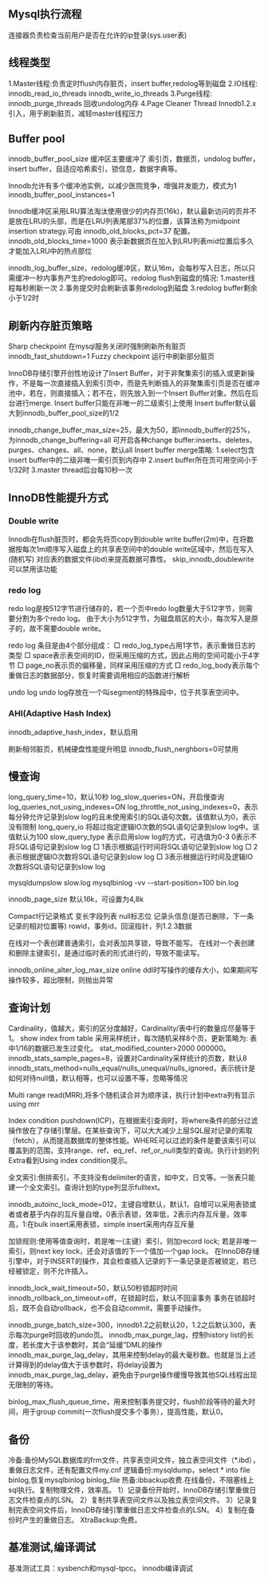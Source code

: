 ﻿
## Mysql执行流程
连接器负责检查当前用户是否在允许的ip登录(sys.user表)

## 线程类型
1.Master线程:负责定时flush内存脏页，insert buffer,redolog等到磁盘
2.IO线程:
innodb_read_io_threads
innodb_write_io_threads
3.Purge线程:
innodb_purge_threads 回收undolog内存
4.Page Cleaner Thread
Innodb1.2.x引入，用于刷新脏页，减轻master线程压力

## Buffer pool
innodb_buffer_pool_size
缓冲区主要缓冲了 索引页，数据页，undolog buffer，insert buffer，自适应哈希索引，锁信息，数据字典等。

Innodb允许有多个缓冲池实例，以减少医院竞争，增强并发能力，模式为1
innodb_buffer_pool_instances=1

Innodb缓冲区采用LRU算法淘汰使用很少的内存页(16k)，默认最新访问的页并不是放在LRU的头部，而是在LRU列表尾部37%的位置，该算法称为midpoint insertion strategy.可由 innodb_old_blocks_pct=37  配置。
innodb_old_blocks_time=1000 表示新数据页在加入到LRU列表mid位置后多久才能加入LRU中的热点部位

innodb_log_buffer_size，redolog缓冲区，默认16m，会每秒写入日志，所以只需缓冲一秒内事务产生的redolog即可。redolog flush到磁盘的情况:
1.master线程每秒刷新一次
2.事务提交时会刷新该事务redolog到磁盘
3.redolog buffer剩余小于1/2时

## 刷新内存脏页策略
Sharp checkpoint 在mysql服务关闭时强制刷新所有脏页 innodb_fast_shutdown=1
Fuzzy checkpoint 运行中刷新部分脏页

InnoDB存储引擎开创性地设计了Insert Buffer，对于非聚集索引的插入或更新操作，不是每一次直接插入到索引页中，而是先判断插入的非聚集索引页是否在缓冲池中，若在，则直接插入；若不在，则先放入到一个Insert Buffer对象。然后在后台进行merge.
Insert buffer只能在非唯一的二级索引上使用
Insert buffer默认最大到innodb_buffer_pool_size的1/2

innodb_change_buffer_max_size=25，最大为50，即innodb_buffer的25%，为innodb_change_buffering=all  可开启各种change buffer:inserts、deletes、purges、changes、all、none，默认all
Insert buffer merge策略:
1.select包含insert buffer中的二级非唯一索引页到内存中
2.insert buffer所在页可用空间小于1/32时
3.master thread后台每10秒一次

## InnoDB性能提升方式
### Double write
Innodb在flush脏页时，都会先将页copy到double write buffer(2m)中，在将数据按每次1m顺序写入磁盘上的共享表空间中的double write区域中，然后在写入(随机写)
对应表的数据文件(ibd)来提高数据可靠性。
skip_innodb_doublewrite 可以禁用该功能

### redo log
redo log是按512字节进行储存的，若一个页中redo log数量大于512字节，则需要分割为多个redo log。
由于大小为512字节，为磁盘扇区的大小，每次写入是原子的，故不需要double write。

redo log 条目是由4个部分组成：
□ redo_log_type占用1字节，表示重做日志的类型
□ space表示表空间的ID，但采用压缩的方式，因此占用的空间可能小于4字节
□ page_no表示页的偏移量，同样采用压缩的方式
□ redo_log_body表示每个重做日志的数据部分，恢复时需要调用相应的函数进行解析

undo log
undo log存放在一个叫segment的特殊段中，位于共享表空间中。

### AHI(Adaptive Hash Index)
innodb_adaptive_hash_index，默认启用

刷新相邻脏页，机械硬盘性能提升明显
innodb_flush_nerghbors=0可禁用

## 慢查询
long_query_time=10，默认10秒
log_slow_queries=ON，开启慢查询
log_queries_not_using_indexes=ON
log_throttle_not_using_indexes=0，表示每分钟允许记录到slow log的且未使用索引的SQL语句次数。该值默认为0，表示没有限制
long_query_io 将超过指定逻辑IO次数的SQL语句记录到slow log中。该值默认为100
slow_query_type 表示启用slow log的方式，可选值为0-3
0表示不将SQL语句记录到slow log
□ 1表示根据运行时间将SQL语句记录到slow log
□ 2表示根据逻辑IO次数将SQL语句记录到slow log
□ 3表示根据运行时间及逻辑IO次数将SQL语句记录到slow log

mysqldumpslow slow.log
mysqlbinlog -vv --start-position=100 bin.log

innodb_page_size 默认16k，可设置为4,8k

Compact行记录格式
变长字段列表 null标志位 记录头信息(是否已删除，下一条记录的相对位置等)  rowid，事务id，回滚指针，列1.2.3数据

在线对一个表创建普通索引，会对表加共享锁，导致不能写。
在线对一个表创建和删除主键索引，是通过临时表的形式进行的，导致不能读写。

innodb_online_alter_log_max_size  online ddl时写操作的缓存大小，如果期间写操作较多，超出限制，则抛出异常

## 查询计划
Cardinality，值越大，索引的区分度越好，Cardinality/表中行的数量应尽量等于1。
show index from table
采用采样统计，每次随机采样8个页，更新策略为:
表中1/16的数据已发生过变化。
stat_modified_counter>2000 000000。innodb_stats_sample_pages=8，设置对Cardinality采样统计的页数，默认8
innodb_stats_method=nulls_equal/nulls_unequal/nulls_ignored，表示统计是如何对待null值，默认相等，也可以设置不等，忽略等情况

Multi range read(MRR),将多个随机读合并为顺序读，执行计划中extra列有显示using mrr

Index condition pushdown(ICP)，在根据索引查询时，将where条件的部分过滤操作放在了存储引擎层。在某些查询下，可以大大减少上层SQL层对记录的索取（fetch），从而提高数据库的整体性能。WHERE可以过滤的条件是要该索引可以覆盖到的范围，支持range、ref、eq_ref、ref_or_null类型的查询。执行计划的列Extra看到Using index condition提示。

全文索引:倒排索引，不支持没有delimiter的语言，如中文，日文等。一张表只能建一个全文索引。查询计划的type列显示fulltext。

innodb_autoinc_lock_mode=012，主键自增默认，默认1，自增可以采用表锁或者或者基于内存的互斥量自增。0表示表锁，效率低，2表示内存互斥量，效率高，1:在bulk insert采用表锁，simple insert采用内存互斥量

加锁规则:使用等值查询时，若是唯一(主键）索引，则加record lock; 若是非唯一索引，则next key lock，还会对该值的下一个值加一个gap lock。
在InnoDB存储引擎中，对于INSERT的操作，其会检查插入记录的下一条记录是否被锁定，若已经被锁定，则不允许插入。

innodb_lock_wait_timeout=50，默认50秒锁超时时间
innodb_rollback_on_timeout=off，在锁超时后，默认不回滚事务
事务在锁超时后，既不会自动rollback，也不会自动commit，需要手动操作。

innodb_purge_batch_size=300，innodb1.2之前默认20，1.2之后默认300，表示每次purge时回收的undo页。
innodb_max_purge_lag，控制history list的长度，若长度大于该参数时，其会“延缓”DML的操作
innodb_max_purge_lag_delay，其用来控制delay的最大毫秒数。也就是当上述计算得到的delay值大于该参数时，将delay设置为innodb_max_purge_lag_delay，避免由于purge操作缓慢导致其他SQL线程出现无限制的等待。

binlog_max_flush_queue_time，用来控制事务提交时，flush阶段等待的最大时间，用于group commit(一次flush提交多个事务），提高性能，默认0。

## 备份
冷备:备份MySQL数据库的frm文件，共享表空间文件，独立表空间文件（*.ibd），重做日志文件，还有配置文件my.cnf
逻辑备份:mysqldump，select * into file
binlog,恢复mysqlbinlog binlog_file
热备:ibbackup收费.在线备份，不阻塞线上sql执行。复制物理文件，效率高。
1）记录备份开始时，InnoDB存储引擎重做日志文件检查点的LSN。
2）复制共享表空间文件以及独立表空间文件。
3）记录复制完表空间文件后，InnoDB存储引擎重做日志文件检查点的LSN。
4）复制在备份时产生的重做日志。
XtraBackup:免费。

## 基准测试,编译调试
基准测试工具：sysbench和mysql-tpcc。
innodb编译调试